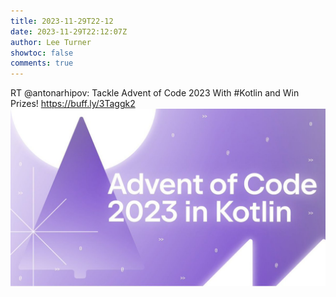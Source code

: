 ```yaml
---
title: 2023-11-29T22-12
date: 2023-11-29T22:12:07Z
author: Lee Turner
showtoc: false
comments: true
---
```


RT @antonarhipov: Tackle Advent of Code 2023 With #Kotlin and Win Prizes! https://buff.ly/3Taggk2 ![](/img/x//1729986626170855853-GAIAldOWAAA-VLd.jpg)

